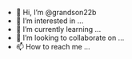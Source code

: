 - 👋 Hi, I’m @grandson22b
- 👀 I’m interested in ...
- 🌱 I’m currently learning ...
- 💞️ I’m looking to collaborate on ...
- 📫 How to reach me ...

<!---
grandson22b/grandson22b is a ✨ special ✨ repository because its `README.md` (this file) appears on your GitHub profile.
You can click the Preview link to take a look at your changes.
--->
